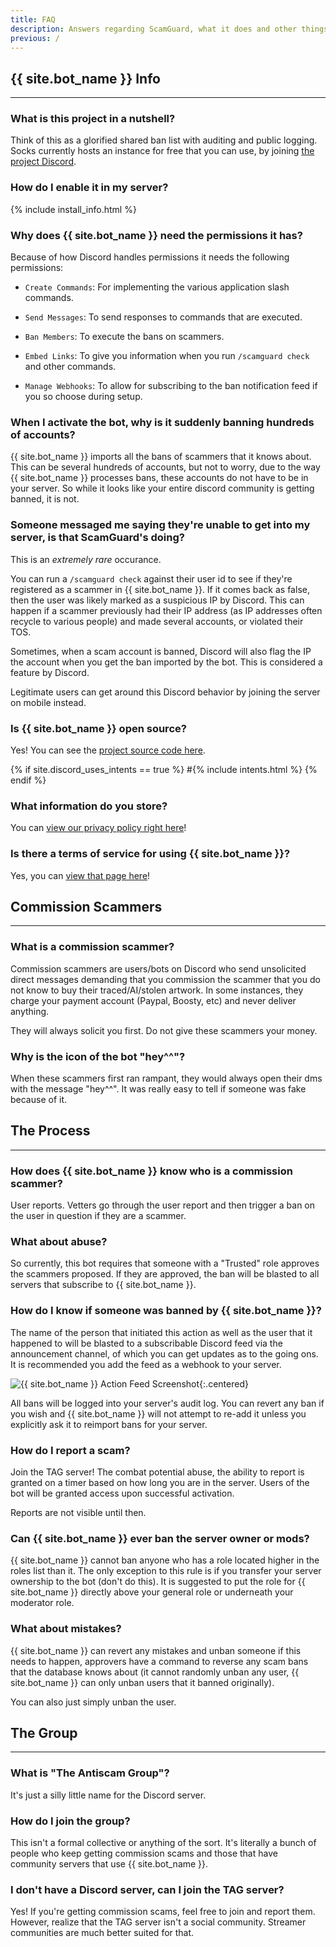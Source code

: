 ```yaml
---
title: FAQ
description: Answers regarding ScamGuard, what it does and other things!
previous: /
---
```


## {{ site.bot_name }} Info

---

### What is this project in a nutshell?

Think of this as a glorified shared ban list with auditing and public logging. Socks currently hosts an instance for free that you can use, by joining [the project Discord](/discord).

### How do I enable it in my server?

{% include install_info.html %}

### Why does {{ site.bot_name }} need the permissions it has?

Because of how Discord handles permissions it needs the following permissions:

* `Create Commands`: For implementing the various application slash commands.

* `Send Messages`: To send responses to commands that are executed.

* `Ban Members`: To execute the bans on scammers.

* `Embed Links`: To give you information when you run `/scamguard check` and other commands.

* `Manage Webhooks`: To allow for subscribing to the ban notification feed if you so choose during setup.

### When I activate the bot, why is it suddenly banning hundreds of accounts?

{{ site.bot_name }} imports all the bans of scammers that it knows about. This can be several hundreds of accounts, but not to worry, due to the way {{ site.bot_name }} processes bans, these accounts do not have to be in your server. So while it looks like your entire discord community is getting banned, it is not.

### Someone messaged me saying they're unable to get into my server, is that ScamGuard's doing?

This is an _extremely rare_ occurance.

You can run a `/scamguard check` against their user id to see if they're registered as a scammer in {{ site.bot_name }}. If it comes back as false, then the user was likely marked as a suspicious IP by Discord.
This can happen if a scammer previously had their IP address (as IP addresses often recycle to various people) and made several accounts, or violated their TOS.

Sometimes, when a scam account is banned, Discord will also flag the IP the account when you get the ban imported by the bot. This is considered a feature by Discord.

Legitimate users can get around this Discord behavior by joining the server on mobile instead.

### Is {{ site.bot_name }} open source?

Yes! You can see the [project source code here](https://github.com/SocksTheWolf/AntiScamBot).

{% if site.discord_uses_intents == true %}
#{% include intents.html %}
{% endif %}

### What information do you store?

You can [view our privacy policy right here](/privacy)!

### Is there a terms of service for using {{ site.bot_name }}?

Yes, you can [view that page here](/terms)!

## Commission Scammers

---

### What is a commission scammer?

Commission scammers are users/bots on Discord who send unsolicited direct messages demanding that you commission the scammer that you do not know to buy their traced/AI/stolen artwork. In some instances, they charge your payment account (Paypal, Boosty, etc) and never deliver anything.

They will always solicit you first. Do not give these scammers your money.

### Why is the icon of the bot "hey^^"?

When these scammers first ran rampant, they would always open their dms with the message "hey^^". It was really easy to tell if someone was fake because of it.

## The Process

---

### How does {{ site.bot_name }} know who is a commission scammer?

User reports. Vetters go through the user report and then trigger a ban on the user in question if they are a scammer.

### What about abuse?

So currently, this bot requires that someone with a "Trusted" role approves the scammers proposed. If they are approved, the ban will be blasted to all servers that subscribe to {{ site.bot_name }}.

### How do I know if someone was banned by {{ site.bot_name }}?

The name of the person that initiated this action as well as the user that it happened to will be blasted to a subscribable Discord feed via the announcement channel, of which you can get updates as to the going ons. It is recommended you add the feed as a webhook to your server.

![{{ site.bot_name }} Action Feed Screenshot](/assets/botbanchannel.png){:.centered}

All bans will be logged into your server's audit log. You can revert any ban if you wish and {{ site.bot_name }} will not attempt to re-add it unless you explicitly ask it to reimport bans for your server.

### How do I report a scam?

Join the TAG server! The combat potential abuse, the ability to report is granted on a timer based on how long you are in the server. Users of the bot will be granted access upon successful activation.

Reports are not visible until then.

### Can {{ site.bot_name }} ever ban the server owner or mods?

{{ site.bot_name }} cannot ban anyone who has a role located higher in the roles list than it. The only exception to this rule is if you transfer your server ownership to the bot (don't do this). It is suggested to put the role for {{ site.bot_name }} directly above your general role or underneath your moderator role.

### What about mistakes?

{{ site.bot_name }} can revert any mistakes and unban someone if this needs to happen, approvers have a command to reverse any scam bans that the database knows about (it cannot randomly unban any user, {{ site.bot_name }} can only unban users that it banned originally).

You can also just simply unban the user.

## The Group

---

### What is "The Antiscam Group"?

It's just a silly little name for the Discord server.

### How do I join the group?

This isn't a formal collective or anything of the sort. It's literally a bunch of people who keep getting commission scams and those that have community servers that use {{ site.bot_name }}.

### I don't have a Discord server, can I join the TAG server?

Yes! If you're getting commission scams, feel free to join and report them. However, realize that the TAG server isn't a social community. Streamer communities are much better suited for that.

